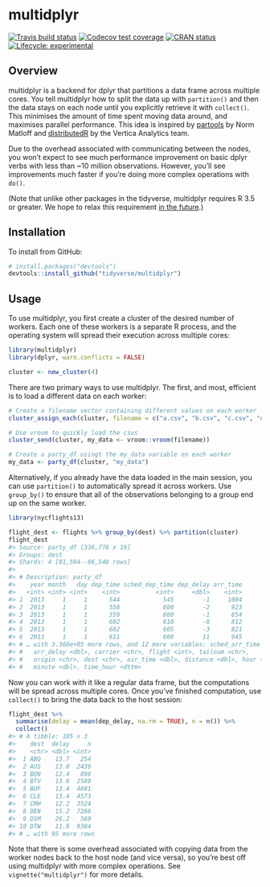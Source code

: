 
<!-- README.md is generated from README.Rmd. Please edit that file -->

# multidplyr

<!-- badges: start -->

[![Travis build
status](https://travis-ci.org/tidyverse/multidplyr.svg?branch=master)](https://travis-ci.org/tidyverse/multidplyr)
[![Codecov test
coverage](https://codecov.io/gh/tidyverse/multidplyr/branch/master/graph/badge.svg)](https://codecov.io/gh/tidyverse/multidplyr?branch=master)
[![CRAN
status](https://www.r-pkg.org/badges/version/multidplyr)](https://cran.r-project.org/package=multidplyr)
[![Lifecycle:
experimental](https://img.shields.io/badge/lifecycle-experimental-orange.svg)](https://www.tidyverse.org/lifecycle/#experimental)
<!-- badges: end -->

## Overview

multidplyr is a backend for dplyr that partitions a data frame across
multiple cores. You tell multidplyr how to split the data up with
`partition()` and then the data stays on each node until you explicitly
retrieve it with `collect()`. This minimises the amount of time spent
moving data around, and maximises parallel performance. This idea is
inspired by [partools](http://bit.ly/1Nve8v5) by Norm Matloff and
[distributedR](http://bit.ly/1KZVAwK) by the Vertica Analytics team.

Due to the overhead associated with communicating between the nodes, you
won’t expect to see much performance improvement on basic dplyr verbs
with less than \~10 million observations. However, you’ll see
improvements much faster if you’re doing more complex operations with
`do()`.

(Note that unlike other packages in the tidyverse, multidplyr requires R
3.5 or greater. We hope to relax this requirement [in the
future](https://github.com/traversc/qs/issues/11).)

## Installation

To install from GitHub:

``` r
# install.packages("devtools")
devtools::install_github("tidyverse/multidplyr")
```

## Usage

To use multidplyr, you first create a cluster of the desired number of
workers. Each one of these workers is a separate R process, and the
operating system will spread their execution across multiple cores:

``` r
library(multidplyr)
library(dplyr, warn.conflicts = FALSE)

cluster <- new_cluster(4)
```

There are two primary ways to use multidplyr. The first, and most,
efficient is to load a different data on each worker:

``` r
# Create a filename vector containing different values on each worker
cluster_assign_each(cluster, filename = c("a.csv", "b.csv", "c.csv", "d.csv"))

# Use vroom to quickly load the csvs
cluster_send(cluster, my_data <- vroom::vroom(filename))

# Create a party_df usingt the my_data variable on each worker
my_data <- party_df(cluster, "my_data")
```

Alternatively, if you already have the data loaded in the main session,
you can use `partition()` to automatically spread it across workers. Use
`group_by()` to ensure that all of the observations belonging to a group
end up on the same worker.

``` r
library(nycflights13)

flight_dest <- flights %>% group_by(dest) %>% partition(cluster)
flight_dest
#> Source: party_df [336,776 x 19]
#> Groups: dest
#> Shards: 4 [81,594--86,548 rows]
#> 
#> # Description: party_df
#>    year month   day dep_time sched_dep_time dep_delay arr_time
#>   <int> <int> <int>    <int>          <int>     <dbl>    <int>
#> 1  2013     1     1      544            545        -1     1004
#> 2  2013     1     1      558            600        -2      923
#> 3  2013     1     1      559            600        -1      854
#> 4  2013     1     1      602            610        -8      812
#> 5  2013     1     1      602            605        -3      821
#> 6  2013     1     1      611            600        11      945
#> # … with 3.368e+05 more rows, and 12 more variables: sched_arr_time <int>,
#> #   arr_delay <dbl>, carrier <chr>, flight <int>, tailnum <chr>,
#> #   origin <chr>, dest <chr>, air_time <dbl>, distance <dbl>, hour <dbl>,
#> #   minute <dbl>, time_hour <dttm>
```

Now you can work with it like a regular data frame, but the computations
will be spread across multiple cores. Once you’ve finished computation,
use `collect()` to bring the data back to the host session:

``` r
flight_dest %>% 
  summarise(delay = mean(dep_delay, na.rm = TRUE), n = n()) %>% 
  collect()
#> # A tibble: 105 x 3
#>    dest  delay     n
#>    <chr> <dbl> <int>
#>  1 ABQ    13.7   254
#>  2 AUS    13.0  2439
#>  3 BQN    12.4   896
#>  4 BTV    13.6  2589
#>  5 BUF    13.4  4681
#>  6 CLE    13.4  4573
#>  7 CMH    12.2  3524
#>  8 DEN    15.2  7266
#>  9 DSM    26.2   569
#> 10 DTW    11.8  9384
#> # … with 95 more rows
```

Note that there is some overhead associated with copying data from the
worker nodes back to the host node (and vice versa), so you’re best off
using multidplyr with more complex operations. See
`vignette("multidplyr")` for more details.
